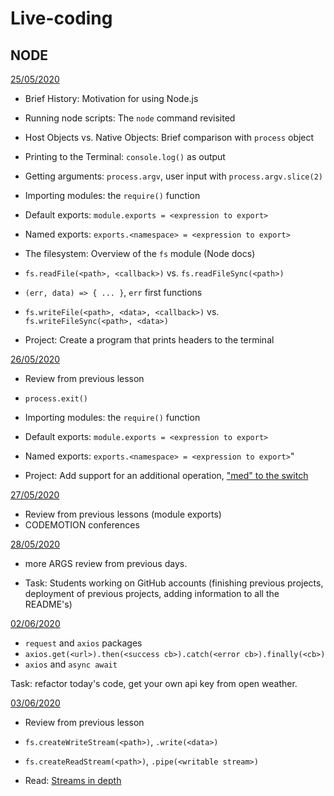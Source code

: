 # Live-coding

## NODE

[25/05/2020](may/25-05)

- Brief History: Motivation for using Node.js
- Running node scripts: The `node` command revisited
- Host Objects vs. Native Objects: Brief comparison with `process` object
- Printing to the Terminal: `console.log()` as output
- Getting arguments: `process.argv`, user input with `process.argv.slice(2)`
- Importing modules: the `require()` function
- Default exports: `module.exports = <expression to export>`
- Named exports: `exports.<namespace> = <expression to export>`
- The filesystem: Overview of the `fs` module (Node docs)
- `fs.readFile(<path>, <callback>)` vs. `fs.readFileSync(<path>)`
- `(err, data) => { ... }`, `err` first functions
- `fs.writeFile(<path>, <data>, <callback>)` vs. `fs.writeFileSync(<path>, <data>)`

- Project: Create a program that prints headers to the terminal

[26/05/2020](may/26-05)

- Review from previous lesson
- `process.exit()`
- Importing modules: the `require()` function
- Default exports: `module.exports = <expression to export>`
- Named exports: `exports.<namespace> = <expression to export>`"

- Project: Add support for an additional operation, ["med" to the switch](may/26-05/index.js)

[27/05/2020](may/27-05)

- Review from previous lessons (module exports)
- CODEMOTION conferences

[28/05/2020](may/28-05)

- more ARGS review from previous days. 

- Task: Students working on GitHub accounts (finishing previous projects, deployment of previous projects, adding information to all the README's) 

[02/06/2020](jun/02-06)
- `request` and `axios` packages
- `axios.get(<url>).then(<success cb>).catch(<error cb>).finally(<cb>)`
- `axios` and `async await`

Task: refactor today's code, get your own api key from open weather.

[03/06/2020](jun/03-06)
- Review from previous lesson

- `fs.createWriteStream(<path>)`, `.write(<data>)`
- `fs.createReadStream(<path>)`, `.pipe(<writable stream>)`
- Read: [Streams in depth](https://jscomplete.com/learn/node-beyond-basics/node-streams#what-exactly-are-streams)

